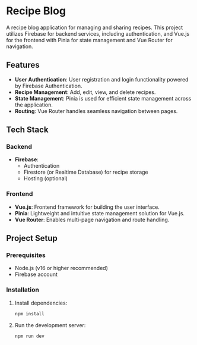 # Recipe Blog

A recipe blog application for managing and sharing recipes. This project utilizes Firebase for backend services, including authentication, and Vue.js for the frontend with Pinia for state management and Vue Router for navigation.

## Features

- **User Authentication**: User registration and login functionality powered by Firebase Authentication.
- **Recipe Management**: Add, edit, view, and delete recipes.
- **State Management**: Pinia is used for efficient state management across the application.
- **Routing**: Vue Router handles seamless navigation between pages.

## Tech Stack

### Backend
- **Firebase**:
  - Authentication
  - Firestore (or Realtime Database) for recipe storage
  - Hosting (optional)

### Frontend
- **Vue.js**: Frontend framework for building the user interface.
- **Pinia**: Lightweight and intuitive state management solution for Vue.js.
- **Vue Router**: Enables multi-page navigation and route handling.

## Project Setup

### Prerequisites
- Node.js (v16 or higher recommended)
- Firebase account

### Installation

1. Install dependencies:
   ```bash
   npm install
   ```

2. Run the development server:
   ```bash
   npm run dev
   ```

